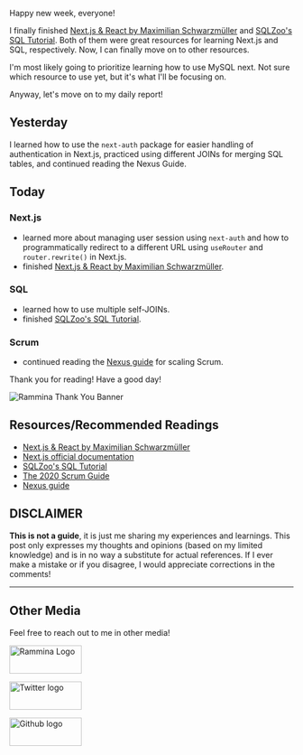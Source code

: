 Happy new week, everyone!

I finally finished [Next.js & React by Maximilian Schwarzmüller](https://www.udemy.com/course/nextjs-react-the-complete-guide/) and [SQLZoo's SQL Tutorial](https://sqlzoo.net/wiki/SQL_Tutorial). Both of them were great resources for learning Next.js and SQL, respectively. Now, I can finally move on to other resources.

I'm most likely going to prioritize learning how to use MySQL next. Not sure which resource to use yet, but it's what I'll be focusing on.

Anyway, let's move on to my daily report!

## Yesterday

I learned how to use the `next-auth` package for easier handling of authentication in Next.js, practiced using different JOINs for merging SQL tables, and continued reading the Nexus Guide.

## Today

### Next.js

- learned more about managing user session using `next-auth` and how to programmatically redirect to a different URL using `useRouter` and `router.rewrite()` in Next.js.
- finished [Next.js & React by Maximilian Schwarzmüller](https://www.udemy.com/course/nextjs-react-the-complete-guide/).

### SQL

- learned how to use multiple self-JOINs.
- finished [SQLZoo's SQL Tutorial](https://sqlzoo.net/wiki/SQL_Tutorial).

### Scrum

- continued reading the [Nexus guide](https://scrumorg-website-prod.s3.amazonaws.com/drupal/2021-01/NexusGuide%202021_0.pdf?nexus-file=https%3A%2F%2Fscrumorg-website-prod.s3.amazonaws.com%2Fdrupal%2F2021-01%2FNexusGuide%25202021_0.pdf) for scaling Scrum.

Thank you for reading! Have a good day!

![Rammina Thank You Banner](https://dev-to-uploads.s3.amazonaws.com/uploads/articles/x9ayfxxxaz2g2hfcqbsk.png)

## Resources/Recommended Readings

- [Next.js & React by Maximilian Schwarzmüller](https://www.udemy.com/course/nextjs-react-the-complete-guide/)
- [Next.js official documentation](https://nextjs.org/docs/getting-started)
- [SQLZoo's SQL Tutorial](https://sqlzoo.net/wiki/SQL_Tutorial)
- [The 2020 Scrum Guide](https://scrumguides.org/scrum-guide.html)
- [Nexus guide](https://scrumorg-website-prod.s3.amazonaws.com/drupal/2021-01/NexusGuide%202021_0.pdf?nexus-file=https%3A%2F%2Fscrumorg-website-prod.s3.amazonaws.com%2Fdrupal%2F2021-01%2FNexusGuide%25202021_0.pdf)

## DISCLAIMER

**This is not a guide**, it is just me sharing my experiences and learnings. This post only expresses my thoughts and opinions (based on my limited knowledge) and is in no way a substitute for actual references. If I ever make a mistake or if you disagree, I would appreciate corrections in the comments!

<hr />

## Other Media

Feel free to reach out to me in other media!

<span><a target="_blank" href="https://www.rammina.com"><img src="https://res.cloudinary.com/rammina/image/upload/v1638444046/rammina-button-128_x9ginu.png" alt="Rammina Logo" width="128" height="50"/></a></span>

<span><a target="_blank" href="https://twitter.com/RamminaR"><img src="https://res.cloudinary.com/rammina/image/upload/v1636792959/twitter-logo_laoyfu_pdbagm.png" alt="Twitter logo" width="128" height="50"/></a></span>

<span><a target="_blank" href="https://github.com/Rammina"><img src="https://res.cloudinary.com/rammina/image/upload/v1636795051/GitHub-Emblem2_epcp8r.png" alt="Github logo" width="128" height="50"/></a></span>
